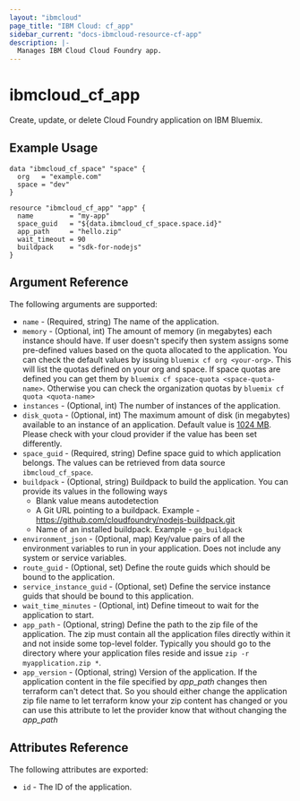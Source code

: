 ```yaml
---
layout: "ibmcloud"
page_title: "IBM Cloud: cf_app"
sidebar_current: "docs-ibmcloud-resource-cf-app"
description: |-
  Manages IBM Cloud Cloud Foundry app.
---
```


# ibmcloud\_cf_app

Create, update, or delete Cloud Foundry application on IBM Bluemix.

## Example Usage

```hcl	
data "ibmcloud_cf_space" "space" {
  org   = "example.com"
  space = "dev"
}

resource "ibmcloud_cf_app" "app" {
  name         = "my-app"
  space_guid   = "${data.ibmcloud_cf_space.space.id}"
  app_path     = "hello.zip"
  wait_timeout = 90
  buildpack    = "sdk-for-nodejs"
}
```

## Argument Reference

The following arguments are supported:

* `name` - (Required, string) The name of the application.
* `memory` - (Optional, int) The amount of memory (in megabytes) each instance should have. If user doesn't specify then system assigns some pre-defined values based on the quota allocated to the application. You can check the default values by issuing `bluemix cf org <your-org>`. This will list the quotas defined on your org and space.
If space quotas are defined you can get them by `bluemix cf space-quota <space-quota-name>`. Otherwise you can check the organization quotas by `bluemix cf quota <quota-name>`
* `instances` - (Optional, int) The number of instances of the application.
* `disk_quota` - (Optional, int) The maximum amount of disk (in megabytes) available to an instance of an application. Default value is [1024 MB](http://bosh.io/jobs/cloud_controller_ng?source=github.com/cloudfoundry/cf-release&version=234#p=cc.default_app_disk_in_mb). Please check with your cloud provider if the value has been set differently.
* `space_guid` - (Required, string) Define space guid to which application belongs. The values can be retrieved from data source `ibmcloud_cf_space`.
* `buildpack` - (Optional, string) Buildpack to build the application. You can provide its values in the following ways
  * Blank value means autodetection
  * A Git URL pointing to a buildpack. Example - https://github.com/cloudfoundry/nodejs-buildpack.git
  * Name of an installed buildpack. Example - `go_buildpack`
* `environment_json` - (Optional, map) Key/value pairs of all the environment variables to run in your application. Does not include any system or service variables.
* `route_guid` - (Optional, set) Define the route guids which should be bound to the application.
* `service_instance_guid` - (Optional, set) Define the service instance guids that should be bound to this application.
* `wait_time_minutes` - (Optional, int) Define timeout to wait for the application to start.
* `app_path` - (Optional, string) Define the path to the zip file of the application. The zip must contain all the application files directly within it and not inside some top-level folder. Typically you should go to the directory where your application files reside and issue `zip -r myapplication.zip *`.
* `app_version`	 - (Optional, string) Version of the application. If the application content in the file specified by _app_path_ changes then terraform can't detect that. So you should either change the application zip file name to let terraform know your zip content has changed or you can use this attribute to let the provider know that without changing the _app_path_

## Attributes Reference

The following attributes are exported:

* `id` - The ID of the application.